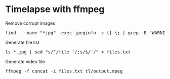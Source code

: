 # Timelapse with ffmpeg

Remove corrupt images

<pre>
find . -name "*jpg" -exec jpeginfo -c {} \; | grep -E "WARNING|ERROR" | cut -d " " -f 1 | xargs rm
</pre>

Generate file list
<pre>
ls *.jpg | sed "s/^/file '/;s/$/'/" > files.txt
</pre>
Generate video file
<pre>
ffmpeg -f concat -i files.txt tl/output.mpeg
</pre>
